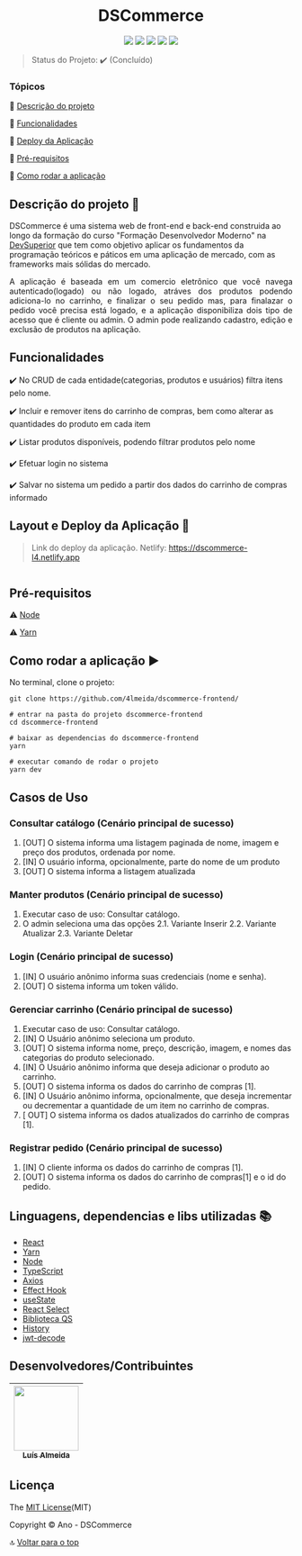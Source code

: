 <h1 align="center">DSCommerce</h1> 

<p align="center">
  <img src="https://img.shields.io/static/v1?label=react&message=framework&color=blue&style=for-the-badge&logo=REACT"/>
  <img src="https://img.shields.io/static/v1?label=Yarn&message=Dependency manager&color=blue&style=for-the-badge&logo=yarn"/>
  <img src="https://img.shields.io/static/v1?label=Netlify&message=deploy&color=blue&style=for-the-badge&logo=netlify"/>
  <img src="http://img.shields.io/static/v1?label=License&message=MIT&color=green&style=for-the-badge"/>
   <img src="http://img.shields.io/static/v1?label=FASE&message=FRONTEND&color=GREEN&style=for-the-badge"/>
</p>

> Status do Projeto: ✔️ (Concluído)

### Tópicos 

:small_blue_diamond: [Descrição do projeto](#descrição-do-projeto-open_file_folder)

:small_blue_diamond: [Funcionalidades](#funcionalidades)

:small_blue_diamond: [Deploy da Aplicação](#layout-e-deploy-da-aplicação-dash)

:small_blue_diamond: [Pré-requisitos](#pré-requisitos)

:small_blue_diamond: [Como rodar a aplicação](#como-rodar-a-aplicação-arrow_forward)

## Descrição do projeto :open_file_folder:


DSCommerce é uma sistema web de front-end e back-end construida ao longo da formação do curso "Formação Desenvolvedor Moderno" na [DevSuperior](https://devsuperior.com.br/cursos) que tem como objetivo aplicar os fundamentos da programação teóricos e páticos em uma aplicação de mercado, com as frameworks mais sólidas do mercado.

<p align="justify">
  A aplicação é baseada em um comercio eletrônico que você navega autenticado(logado) ou não logado, atráves dos produtos podendo adiciona-lo no carrinho, e finalizar o seu pedido mas, para finalazar o pedido você precisa está logado, e a aplicação disponibiliza dois tipo de acesso que é cliente ou admin. O admin pode realizando   cadastro, edição e exclusão de produtos na aplicação.
</p>

## Funcionalidades

:heavy_check_mark: No CRUD de cada entidade(categorias, produtos e usuários) filtra itens pelo nome.  

:heavy_check_mark: Incluir e remover itens do carrinho de compras, bem como alterar as quantidades do produto em cada item

:heavy_check_mark: Listar produtos disponíveis, podendo filtrar produtos pelo nome  

:heavy_check_mark: Efetuar login no sistema

:heavy_check_mark: Salvar no sistema um pedido a partir dos dados do carrinho de compras informado


## Layout e Deploy da Aplicação :dash:

> Link do deploy da aplicação. Netlify: https://dscommerce-l4.netlify.app

![]()



## Pré-requisitos

:warning: [Node](https://nodejs.org/en/download/)

:warning: [Yarn](https://classic.yarnpkg.com/en/)


## Como rodar a aplicação :arrow_forward:

No terminal, clone o projeto: 

```
git clone https://github.com/4lmeida/dscommerce-frontend/
```
```
# entrar na pasta do projeto dscommerce-frontend
cd dscommerce-frontend
```
```
# baixar as dependencias do dscommerce-frontend
yarn
```
```
# executar comando de rodar o projeto
yarn dev
```

## Casos de Uso

### Consultar catálogo (Cenário principal de sucesso)
1. [OUT] O sistema informa uma listagem paginada de nome, imagem e preço dos
produtos, ordenada por nome.
2. [IN] O usuário informa, opcionalmente, parte do nome de um produto
3. [OUT] O sistema informa a listagem atualizada

### Manter produtos (Cenário principal de sucesso)
1. Executar caso de uso: Consultar catálogo.
2. O admin seleciona uma das opções
 2.1. Variante Inserir
 2.2. Variante Atualizar
 2.3. Variante Deletar

### Login (Cenário principal de sucesso)
1. [IN] O usuário anônimo informa suas credenciais (nome e senha).
2. [OUT] O sistema informa um token válido.

### Gerenciar carrinho (Cenário principal de sucesso)
1. Executar caso de uso: Consultar catálogo.
2. [IN] O Usuário anônimo seleciona um produto.
3. [OUT] O sistema informa nome, preço, descrição, imagem, e nomes das categorias
do produto selecionado.
4. [IN] O Usuário anônimo informa que deseja adicionar o produto ao carrinho.
5. [OUT] O sistema informa os dados do carrinho de compras [1].
6. [IN] O Usuário anônimo informa, opcionalmente, que deseja incrementar ou
decrementar a quantidade de um item no carrinho de compras.
7. [ OUT] O sistema informa os dados atualizados do carrinho de compras [1].

### Registrar pedido (Cenário principal de sucesso)
1. [IN] O cliente informa os dados do carrinho de compras [1].
2. [OUT] O sistema informa os dados do carrinho de compras[1] e o id do pedido.

## Linguagens, dependencias e libs utilizadas :books:

- [React](https://pt-br.reactjs.org/docs/create-a-new-react-app.html)
- [Yarn](https://classic.yarnpkg.com/en/)
- [Node](https://nodejs.org/en/download/)
- [TypeScript](https://www.typescriptlang.org/)
- [Axios](https://yarnpkg.com/package/axios)
- [Effect Hook](https://legacy.reactjs.org/docs/hooks-effect.html)
- [useState](https://legacy.reactjs.org/docs/hooks-state.html)
- [React Select](https://react-select.com/home)
- [Biblioteca QS](https://yarnpkg.com/package/qs)
- [History](https://yarnpkg.com/package/history)
- [jwt-decode](https://yarnpkg.com/package/jwt-decode)


## Desenvolvedores/Contribuintes

| [<img src="https://avatars.githubusercontent.com/u/93017964?v=4" width=115><br><sub>Luís Almeida</sub>](https://github.com/4lmeida) |
| :---: |


## Licença 

The [MIT License](https://github.com/4lmeida/dscommerce-frontend/blob/main/LICENSE)(MIT)

Copyright :copyright: Ano - DSCommerce

:top: [Voltar para o top](#Tópicos)
